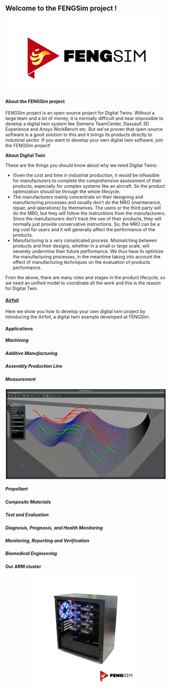 ## Welcome to the FENGSim project !


<img src="images/Fengsim_logo_hi.png" width="500" title="arm cluster">


#### About the FENGSim project

FENGSim project is an open-source project for Digital Twins. Without a large team and a lot of money, it is normally difficult and near impossible to develop a digital twin system like Siemens TeamCenter, Dassault 3D Experience and Ansys WorkBench etc. But we’ve proven that open-source software is a good solution to this and it brings its products directly to industrial sector. If you want to develop your own digital twin software, join the FENGSim project!

**About Digital Twin**

These are the things you should know about why we need Digital Twins:

- Given the cost and time in industrial production, it would be infeasible for manufacturers to complete the comprehensive assessment of their products, especially for complex systems like an aircraft. So the product optimization should be through the whole lifecycle. 
- The manufacturers mainly concentrate on their designing and manufacturing processes and usually don’t do the MRO (maintenance, repair, and operations) by themselves. The users or the third party will do the MRO, but they will follow the instructions from the manufacturers. Since the manufacturers don’t track the use of their products, they will normally just provide conservative instructions. So, the MRO can be a big cost for users and it will generally affect the performance of the products.
- Manufacturing is a very complicated process. Mismatching between products and their designs, whether in a small or large scale, will severely undermine their future performance. We thus have to optimize the manufacturing processes, in the meantime taking into account the effect of manufacturing techniques on the evaluation of products performance. 

From the above, there are many roles and stages in the product lifecycle, so we need an unified model  to coordinate all the work and this is the reason for Digital Twin. 

#### [Airfoil](https://github.com/fengsim/FENGSim-Dev/wiki/Home)

Here we show you how to develop your own digital twin project by introducing the Airfoil, a digital twin example developed at FENGSim.   

#### Applications

##### Machining

##### Additive Manufacturing

##### Assembly Production Line

##### Measurement

<p align="center">
  <img src="images/meas.jpg" width="500" title="arm cluster">
</p>


##### Propellant

##### Composite Materials

##### Test and Evaluation

##### Diagnosis, Prognosis, and Health Monitoring

##### Monitoring, Reporting and Verification

##### Biomedical Engineering	

#### Our ARM cluster

<p align="center">
  <img src="images/Mark-1.jpg" width="350" title="arm cluster">
</p>
